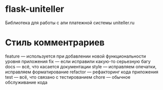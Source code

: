 flask-uniteller
===============

Библиотека для работы с апи платежной системы uniteller.ru


Стиль комментрариев
===============
feature — используется при добавлении новой функциональности уровня приложения
fix — если исправили какую-то серьезную багу
docs — всё, что касается документации
style — исправляем опечатки, исправляем форматирование
refactor — рефакторинг кода приложения
test — всё, что связано с тестированием
chore — обычное обслуживание кода

